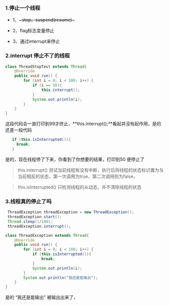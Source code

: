 ### 1.停止一个线程

- 1、~~~stop、suspend(resume)~~~

- 2、flag标志变量停止

- 3、通过interrupt来停止

### 2.interrupt 停止不了的线程

```java
class ThreadStopTest extends Thread{
    @Override
    public void run() {
        for (int i = 0; i < 100; i++) {
            if (i == 50){
                this.interrupt();
            }
            System.out.println(i);
        }
    }
}
```

这段代码会一直打印到99才终止，**this.interrupt();**看起并没有起作用，是的还差一段代码

```java
   if (this.isInterrupted()){
     break;
   }
```

是的，现在线程停了下来，你看到了你想要的结果，打印到50 便停止了

> this.interrupt() 测试当前线程有没有中断，执行后将线程的状态标识置为与当前相反的状态，第一次调用为true，第二次调用则为false，

> this.isInterrupted() 只检测线程的从动态，并不清除线程的状态


### 3.线程真的停止了吗

```java
 ThreadException threadException = new ThreadException();
 threadException.start();
 Thread.sleep(1/100);
 threadException.interrupt();

class ThreadException extends Thread{
    @Override
    public void run() {
        for (int i = 0; i < 100; i++) {
            if (this.isInterrupted()){
                break;
            }
            System.out.println(i);
        }
        System.out.println("我还是能输出");
    }
}
```

是的 “我还是能输出” 被输出出来了，